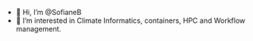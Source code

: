- 👋 Hi, I’m @SofianeB
- 👀 I’m interested in Climate Informatics, containers, HPC and Workflow management.

<!---
SofianeB/SofianeB is a ✨ special ✨ repository because its `README.md` (this file) appears on your GitHub profile.
You can click the Preview link to take a look at your changes.
--->
